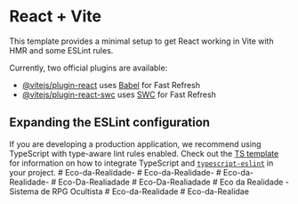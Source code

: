 # React + Vite

This template provides a minimal setup to get React working in Vite with HMR and some ESLint rules.

Currently, two official plugins are available:

- [@vitejs/plugin-react](https://github.com/vitejs/vite-plugin-react/blob/main/packages/plugin-react) uses [Babel](https://babeljs.io/) for Fast Refresh
- [@vitejs/plugin-react-swc](https://github.com/vitejs/vite-plugin-react/blob/main/packages/plugin-react-swc) uses [SWC](https://swc.rs/) for Fast Refresh

## Expanding the ESLint configuration

If you are developing a production application, we recommend using TypeScript with type-aware lint rules enabled. Check out the [TS template](https://github.com/vitejs/vite/tree/main/packages/create-vite/template-react-ts) for information on how to integrate TypeScript and [`typescript-eslint`](https://typescript-eslint.io) in your project.
#   E c o - d a - R e a l i d a d e -  
 #   E c o - d a - R e a l i d a d e -  
 #   E c o - d a - R e a l i d a d e -  
 #   E c o - D a - R e a l i a d a d e  
 #   E c o - D a - R e a l i a d a d e  
 #   E c o   d a   R e a l i d a d e   -   S i s t e m a   d e   R P G   O c u l t i s t a  
 #   E c o - d a - R e a l i d a d e  
 #   E c o - d a - R e a l i d a e  
 